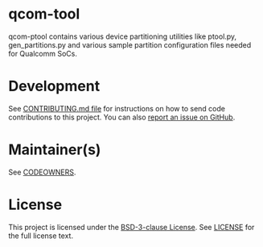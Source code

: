 # qcom-tool

qcom-ptool contains various device partitioning utilities like ptool.py, gen_partitions.py and various sample partition configuration files needed for Qualcomm SoCs.

# Development

See [CONTRIBUTING.md file](CONTRIBUTING.md) for instructions on how to send
code contributions to this project. You can also [report an issue on
GitHub](../../issues).

# Maintainer(s)

See [CODEOWNERS](.github/CODEOWNERS).

# License

This project is licensed under the [BSD-3-clause
License](https://spdx.org/licenses/BSD-3-Clause.html). See
[LICENSE](LICENSE) for the full license text.

